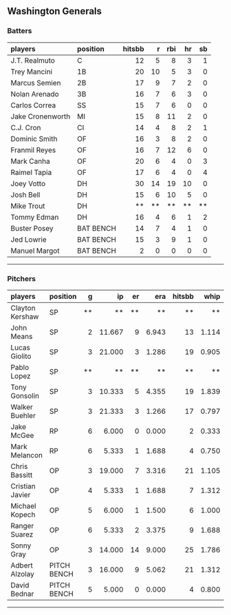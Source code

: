 ## Washington Generals

### Batters

 
|players          |position  | hitsbb|  r| rbi| hr| sb| 
|:----------------|:---------|------:|--:|---:|--:|--:| 
|J.T. Realmuto    |C         |     12|  5|   8|  3|  1| 
|Trey Mancini     |1B        |     20| 10|   5|  3|  0| 
|Marcus Semien    |2B        |     17|  9|   7|  2|  0| 
|Nolan Arenado    |3B        |     16|  7|   6|  3|  0| 
|Carlos Correa    |SS        |     15|  7|   6|  0|  0| 
|Jake Cronenworth |MI        |     15|  8|  11|  2|  0| 
|C.J. Cron        |CI        |     14|  4|   8|  2|  1| 
|Dominic Smith    |OF        |     16|  3|   8|  2|  0| 
|Franmil Reyes    |OF        |     16|  7|  12|  6|  0| 
|Mark Canha       |OF        |     20|  6|   4|  0|  3| 
|Raimel Tapia     |OF        |     17|  6|   4|  0|  4| 
|Joey Votto       |DH        |     30| 14|  19| 10|  0| 
|Josh Bell        |DH        |     15|  6|  10|  5|  0| 
|Mike Trout       |DH        |     **| **|  **| **| **| 
|Tommy Edman      |DH        |     16|  4|   6|  1|  2| 
|Buster Posey     |BAT BENCH |     14|  7|   4|  1|  0| 
|Jed Lowrie       |BAT BENCH |     15|  3|   9|  1|  0| 
|Manuel Margot    |BAT BENCH |      2|  0|   0|  0|  0| 

* * *

### Pitchers

 
|players         |position    |  g|     ip| er|   era| hitsbb|  whip| so|  w| sv| 
|:---------------|:-----------|--:|------:|--:|-----:|------:|-----:|--:|--:|--:| 
|Clayton Kershaw |SP          | **|     **| **|    **|     **|    **| **| **| **| 
|John Means      |SP          |  2| 11.667|  9| 6.943|     13| 1.114|  4|  0|  0| 
|Lucas Giolito   |SP          |  3| 21.000|  3| 1.286|     19| 0.905| 18|  1|  0| 
|Pablo Lopez     |SP          | **|     **| **|    **|     **|    **| **| **| **| 
|Tony Gonsolin   |SP          |  3| 10.333|  5| 4.355|     19| 1.839| 11|  1|  0| 
|Walker Buehler  |SP          |  3| 21.333|  3| 1.266|     17| 0.797| 25|  2|  0| 
|Jake McGee      |RP          |  6|  6.000|  0| 0.000|      2| 0.333|  4|  0|  2| 
|Mark Melancon   |RP          |  6|  5.333|  1| 1.688|      4| 0.750|  6|  0|  5| 
|Chris Bassitt   |OP          |  3| 19.000|  7| 3.316|     21| 1.105| 21|  1|  0| 
|Cristian Javier |OP          |  4|  5.333|  1| 1.688|      7| 1.312|  6|  0|  0| 
|Michael Kopech  |OP          |  5|  6.000|  1| 1.500|      6| 1.000|  8|  0|  0| 
|Ranger Suarez   |OP          |  6|  5.333|  2| 3.375|      9| 1.688|  7|  1|  2| 
|Sonny Gray      |OP          |  3| 14.000| 14| 9.000|     25| 1.786| 16|  1|  0| 
|Adbert Alzolay  |PITCH BENCH |  3| 16.000|  9| 5.062|     21| 1.312| 14|  0|  0| 
|David Bednar    |PITCH BENCH |  5|  5.000|  0| 0.000|      4| 0.800|  8|  0|  0| 


* * *


